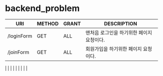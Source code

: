 # backend_problem

|      URI     |     METHOD     |     GRANT     |                         DESCRIPTION                         |
|--------------|----------------|---------------|-------------------------------------------------------------|
|  /loginForm  |       GET      |      ALL      |  맨처음 로그인을 하기위한 페이지 요청이다.                   |
|  /joinForm   |       GET      |      ALL      |  회원가입을 하기위한 페이지 요청이다.                        |
|
|
|
|
|
|
|
|
|
